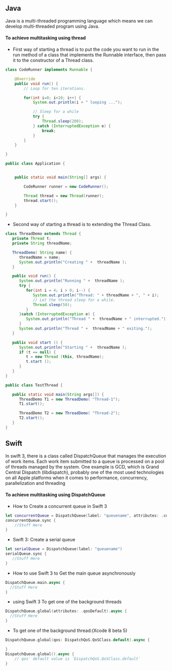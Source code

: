 ## Java
Java is a multi-threaded programming language which means we can develop multi-threaded program using Java.

#### To achieve multitasking using thread

 * First way of starting a thread is to put the code you want to run in the run method of a class that implements the Runnable interface, then pass it to the constructor of a Thread class.

```Java
class CodeRunner implements Runnable {

    @Override
    public void run() {
        // Loop for ten iterations.

        for(int i=0; i<10; i++) {
            System.out.println(i + " looping ...");

            // Sleep for a while
            try {
                Thread.sleep(200);
            } catch (InterruptedException e) {
                break;
            }
        }       
    }

}

public class Application {


    public static void main(String[] args) {

        CodeRunner runner = new CodeRunner();

        Thread thread = new Thread(runner);
        thread.start();
    }

}
```

* Second way of starting a thread is to extending the Thread Class.

```Java
class ThreadDemo extends Thread {
   private Thread t;
   private String threadName;

   ThreadDemo( String name) {
      threadName = name;
      System.out.println("Creating " +  threadName );
   }

   public void run() {
      System.out.println("Running " +  threadName );
      try {
         for(int i = 4; i > 0; i--) {
            System.out.println("Thread: " + threadName + ", " + i);
            // Let the thread sleep for a while.
            Thread.sleep(50);
         }
      }catch (InterruptedException e) {
         System.out.println("Thread " +  threadName + " interrupted.");
      }
      System.out.println("Thread " +  threadName + " exiting.");
   }

   public void start () {
      System.out.println("Starting " +  threadName );
      if (t == null) {
         t = new Thread (this, threadName);
         t.start ();
      }
   }
}

public class TestThread {

   public static void main(String args[]) {
      ThreadDemo T1 = new ThreadDemo( "Thread-1");
      T1.start();

      ThreadDemo T2 = new ThreadDemo( "Thread-2");
      T2.start();
   }   
}
```
## Swift
In swift 3, there is a class called DispatchQueue that manages the execution of work items. Each work item submitted to a queue is processed on a pool of threads managed by the system. One example is GCD, which is  Grand Central Dispatch (libdispatch),  probably one of the most used technologies on all Apple platforms when it comes to performance, concurrency, parallelization and threading

#### To achieve multitasking using DispatchQueue

* How to Create a concurrent queue in Swift 3
```Swift
let concurrentQueue = DispatchQueue(label: "queuename", attributes: .concurrent)
concurrentQueue.sync {
    //Stuff Here
}
```
* Swift 3: Create a serial queue
```Swift
let serialQueue = DispatchQueue(label: "queuename")
serialQueue.sync {
   //Stuff Here
}
```
* How to use Swift 3 to Get the main queue asynchronously
```Swift
DispatchQueue.main.async {
  //Stuff Here
}
```
* using Swift 3 To get one of the background threads
```Swift
DispatchQueue.global(attributes: .qosDefault).async {
  //Stuff Here
}
```

* To get one of the background thread:(Xcode 8 beta 5)

```Swift
DispatchQueue.global(qos: DispatchQoS.QoSClass.default).async {

}
DispatchQueue.global().async {
    // qos' default value is ´DispatchQoS.QoSClass.default`
}
```
